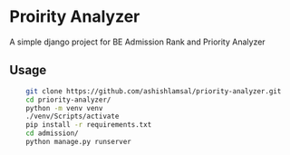 # Proirity Analyzer

A simple django project for BE Admission Rank and Priority Analyzer

## Usage

```bash
    git clone https://github.com/ashishlamsal/priority-analyzer.git
    cd priority-analyzer/
    python -m venv venv
    ./venv/Scripts/activate
    pip install -r requirements.txt
    cd admission/
    python manage.py runserver

```